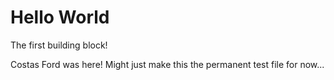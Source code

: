# Hello World

The first building block!

Costas Ford was here!
Might just make this the permanent test file for now...